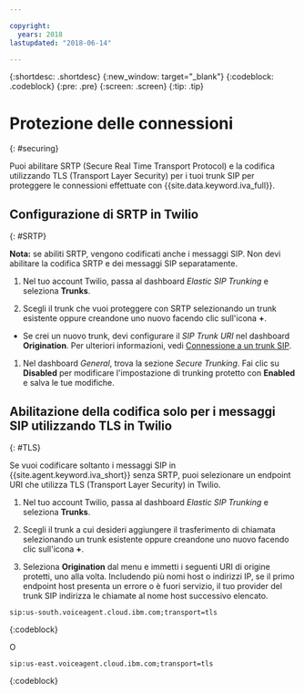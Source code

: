 ```yaml
---

copyright:
  years: 2018
lastupdated: "2018-06-14"

---
```


{:shortdesc: .shortdesc}
{:new_window: target="_blank"}
{:codeblock: .codeblock}
{:pre: .pre}
{:screen: .screen}
{:tip: .tip}


# Protezione delle connessioni
{: #securing}

Puoi abilitare SRTP (Secure Real Time Transport Protocol) e la codifica utilizzando TLS (Transport Layer Security) per i tuoi trunk SIP per proteggere le connessioni effettuate con {{site.data.keyword.iva_full}}.

## Configurazione di SRTP in Twilio
{: #SRTP}

**Nota:** se abiliti SRTP, vengono codificati anche i messaggi SIP. Non devi abilitare la codifica SRTP e dei messaggi SIP separatamente.

1. Nel tuo account Twilio, passa al dashboard _Elastic SIP Trunking_ e seleziona **Trunks**.

1. Scegli il trunk che vuoi proteggere con SRTP selezionando un trunk esistente oppure creandone uno nuovo facendo clic sull'icona **+**.

  * Se crei un nuovo trunk, devi configurare il _SIP Trunk URI_ nel dashboard **Origination**.  Per ulteriori informazioni, vedi [Connessione a un trunk SIP](connect-SIP.html).

1. Nel dashboard _General_, trova la sezione _Secure Trunking_. Fai clic su **Disabled** per modificare l'impostazione di trunking protetto con **Enabled** e salva le tue modifiche.

## Abilitazione della codifica solo per i messaggi SIP utilizzando TLS in Twilio
{: #TLS}

Se vuoi codificare soltanto i messaggi SIP in {{site.agent.keyword.iva_short}} senza SRTP, puoi selezionare un endpoint URI che utilizza TLS (Transport Layer Security) in Twilio.

1. Nel tuo account Twilio, passa al dashboard _Elastic SIP Trunking_ e seleziona **Trunks**.

1. Scegli il trunk a cui desideri aggiungere il trasferimento di chiamata selezionando un trunk esistente oppure creandone uno nuovo facendo clic sull'icona **+**.

1. Seleziona **Origination** dal menu e immetti i seguenti URI di origine protetti, uno alla volta. Includendo più nomi host o indirizzi IP, se il primo endpoint host presenta un errore o è fuori servizio, il tuo provider del trunk SIP indirizza le chiamate al nome host successivo elencato.

```
sip:us-south.voiceagent.cloud.ibm.com;transport=tls
```
{:codeblock}

O

```
sip:us-east.voiceagent.cloud.ibm.com;transport=tls
```
{:codeblock}
